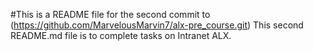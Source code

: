 #This is a README file for the second commit to (https://github.com/MarvelousMarvin7/alx-pre_course.git)
This second README.md file is to complete tasks on Intranet ALX.
